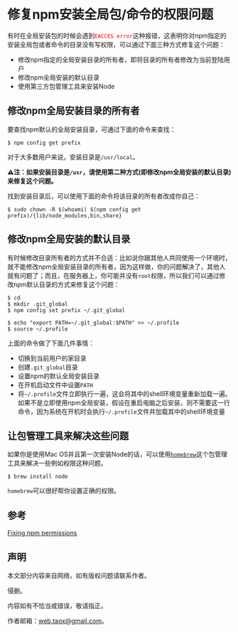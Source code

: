 # 修复npm安装全局包/命令的权限问题

有时在全局安装包的时候会遇到<span style="color: red;">`EACCES error`</span>这种报错，这表明你对npm指定的安装全局包或者命令的目录没有写权限，可以通过下面三种方式修复这个问题：

* 修改npm指定的全局安装目录的所有者，即将目录的所有者修改为当前登陆用户
* 修改npm全局安装的默认目录
* 使用第三方包管理工具来安装Node

## 修改npm全局安装目录的所有者

要查找npm默认的全局安装目录，可通过下面的命令来查找：

```shell
$ npm config get prefix
```

对于大多数用户来说，安装目录是`/usr/local`。

**⚠️注：如果安装目录是`/usr`，请使用第二种方式(即修改npm全局安装的默认目录)来修复这个问题。**

找到安装目录后，可以使用下面的命令将该目录的所有者改成你自己：

```shell
$ sudo chown -R $(whoami) $(npm config get prefix)/{lib/node_modules,bin,share}
```

## 修改npm全局安装的默认目录

有时候修改目录所有者的方式并不合适：比如说你跟其他人共同使用一个环境时，就不能修改npm全局安装目录的所有者，因为这样做，你的问题解决了，其他人就有问题了；而且，在服务器上，你可能并没有`root`权限，所以我们可以通过修改npm默认目录的方式来修复这个问题：

```shell
$ cd
$ mkdir .git_global
$ npm config set prefix ~/.git_global

$ echo "export PATH=~/.git_global:$PATH" >> ~/.profile
$ source ~/.profile
```

上面的命令做了下面几件事情：

* 切换到当前用户的家目录
* 创建`.git_global`目录
* 设置npm的默认全局安装目录
* 在开机启动文件中设置`PATH`
* 将`~/.profile`文件立即执行一遍，这会将其中的shell环境变量重新加载一遍。如果不是立即使用npm全局安装，假设在重启电脑之后安装，则不需要这一行命令，因为系统在开机时会执行`~/.profile`文件并加载其中的shell环境变量

## 让包管理工具来解决这些问题

如果你是使用Mac OS并且第一次安装Node的话，可以使用[`homebrew`](http://brew.sh/)这个包管理工具来解决一些例如权限这种问题。

```shell
$ brew install node
```

`homebrew`可以很好帮你设置正确的权限。

## 参考

[Fixing npm permissions](https://docs.npmjs.com/getting-started/fixing-npm-permissions)

## 声明

本文部分内容来自网络，如有版权问题请联系作者。

侵删。

内容如有不恰当或错误，敬请指正。

作者邮箱：web.taox@gmail.com。